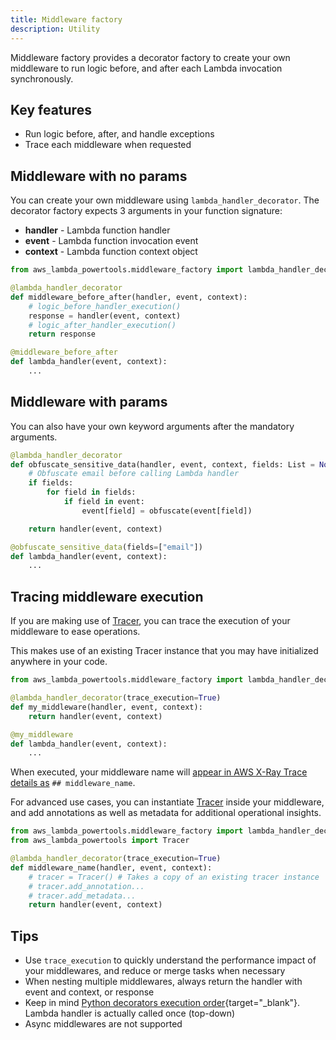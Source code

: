 ```yaml
---
title: Middleware factory
description: Utility
---
```


Middleware factory provides a decorator factory to create your own middleware to run logic before, and after each Lambda invocation synchronously.

## Key features

* Run logic before, after, and handle exceptions
* Trace each middleware when requested

## Middleware with no params

You can create your own middleware using `lambda_handler_decorator`. The decorator factory expects 3 arguments in your function signature:

* **handler** - Lambda function handler
* **event** - Lambda function invocation event
* **context** - Lambda function context object

```python hl_lines="3-4 10" title="Creating your own middleware for before/after logic"
from aws_lambda_powertools.middleware_factory import lambda_handler_decorator

@lambda_handler_decorator
def middleware_before_after(handler, event, context):
	# logic_before_handler_execution()
	response = handler(event, context)
	# logic_after_handler_execution()
	return response

@middleware_before_after
def lambda_handler(event, context):
	...
```

## Middleware with params

You can also have your own keyword arguments after the mandatory arguments.

```python hl_lines="2 12" title="Accepting arbitrary keyword arguments"
@lambda_handler_decorator
def obfuscate_sensitive_data(handler, event, context, fields: List = None):
	# Obfuscate email before calling Lambda handler
	if fields:
		for field in fields:
			if field in event:
				event[field] = obfuscate(event[field])

	return handler(event, context)

@obfuscate_sensitive_data(fields=["email"])
def lambda_handler(event, context):
	...
```

## Tracing middleware execution

If you are making use of [Tracer](../core/tracer.md), you can trace the execution of your middleware to ease operations.

This makes use of an existing Tracer instance that you may have initialized anywhere in your code.

```python hl_lines="3" title="Tracing custom middlewares with Tracer"
from aws_lambda_powertools.middleware_factory import lambda_handler_decorator

@lambda_handler_decorator(trace_execution=True)
def my_middleware(handler, event, context):
	return handler(event, context)

@my_middleware
def lambda_handler(event, context):
	...
```

When executed, your middleware name will [appear in AWS X-Ray Trace details as](../core/tracer.md) `## middleware_name`.

For advanced use cases, you can instantiate [Tracer](../core/tracer.md) inside your middleware, and add annotations as well as metadata for additional operational insights.

```python hl_lines="6-8" title="Add custom tracing insights before/after in your middlware"
from aws_lambda_powertools.middleware_factory import lambda_handler_decorator
from aws_lambda_powertools import Tracer

@lambda_handler_decorator(trace_execution=True)
def middleware_name(handler, event, context):
	# tracer = Tracer() # Takes a copy of an existing tracer instance
	# tracer.add_annotation...
	# tracer.add_metadata...
	return handler(event, context)
```

## Tips

* Use `trace_execution` to quickly understand the performance impact of your middlewares, and reduce or merge tasks when necessary
* When nesting multiple middlewares, always return the handler with event and context, or response
* Keep in mind [Python decorators execution order](https://realpython.com/primer-on-python-decorators/#nesting-decorators){target="_blank"}. Lambda handler is actually called once (top-down)
* Async middlewares are not supported
